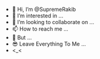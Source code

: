 - 👋 Hi, I’m @SupremeRakib
- 👀 I’m interested in ...
- 💞️ I’m looking to collaborate on ...
- 📫 How to reach me ...
- 💢 But ...
- 😎 Leave Everything To Me ...
-  <_<
<!---
SupremeRakib/SupremeRakib is a ✨ special ✨ repository because its `README.md` (this file) appears on your GitHub profile.
You can click the Preview link to take a look at your changes.
--->
